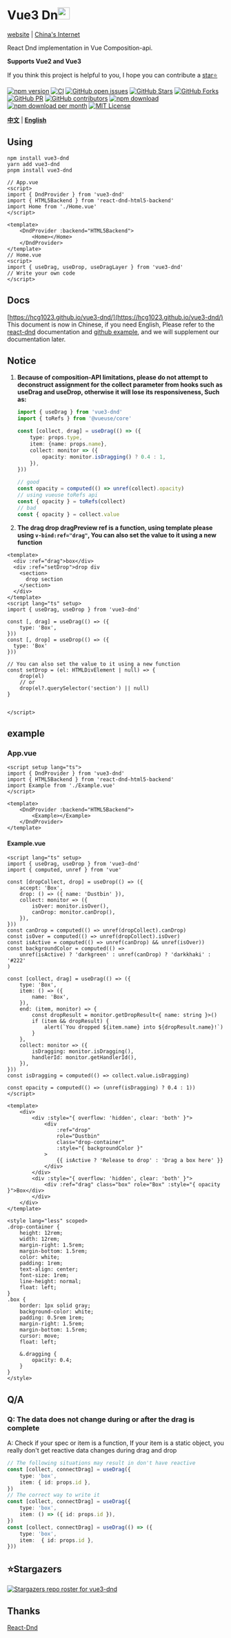 # Vue3 Dn<img src="http://image.haochenguang.cn/pictures/vue3-dnd.svg" width="28">

[website](https://hcg1023.github.io/vue3-dnd/) | 
[China's Internet](https://haochenguang.gitee.io/vue3-dnd/)

React Dnd implementation in Vue Composition-api.

**Supports Vue2 and Vue3**

If you think this project is helpful to you, I hope you can contribute a [star⭐](https://github.com/hcg1023/vue3-dnd)

[![npm version](https://img.shields.io/npm/v/vue3-dnd.svg?style=flat-square)](https://www.npmjs.com/package/vue3-dnd)
[![CI](https://github.com/hcg1023/vue3-dnd/actions/workflows/ci.yml/badge.svg)](https://github.com/hcg1023/vue3-dnd/actions/workflows/ci.yml)
[![GitHub open issues](https://img.shields.io/github/issues/hcg1023/vue3-dnd.svg)](https://github.com/hcg1023/vue3-dnd/issues?q=is%3Aopen+is%3Aissue)
[![GitHub Stars](https://img.shields.io/github/stars/hcg1023/vue3-dnd.svg)](https://github.com/hcg1023/vue3-dnd/stargazers)
[![GitHub Forks](https://img.shields.io/github/forks/hcg1023/vue3-dnd)](https://github.com/hcg1023/vue3-dnd/network/members)
[![GitHub PR](https://img.shields.io/github/issues-pr/hcg1023/vue3-dnd)](https://github.com/hcg1023/vue3-dnd/pulls)
[![GitHub contributors](https://img.shields.io/github/contributors/hcg1023/vue3-dnd?color=2b9348)](https://github.com/hcg1023/vue3-dnd/graphs/contributors)
[![npm download](https://img.shields.io/npm/dt/vue3-dnd.svg?maxAge=30)](https://www.npmjs.com/package/vue3-dnd)
[![npm download per month](https://img.shields.io/npm/dm/vue3-dnd.svg?style=flat-square)](https://www.npmjs.com/package/vue3-dnd)
[![MIT License](https://img.shields.io/github/license/hcg1023/vue3-dnd.svg)](https://github.com/hcg1023/vue3-dnd/blob/main/LICENSE)

**[中文](README_ZH.md)** | **[English](README.md)**

## Using
```
npm install vue3-dnd
yarn add vue3-dnd
pnpm install vue3-dnd
```
```vue
// App.vue
<script>
import { DndProvider } from 'vue3-dnd'
import { HTML5Backend } from 'react-dnd-html5-backend'
import Home from './Home.vue'
</script>

<template>
    <DndProvider :backend="HTML5Backend">
        <Home></Home>
    </DndProvider>
</template>
// Home.vue
<script>
import { useDrag, useDrop, useDragLayer } from 'vue3-dnd'
// Write your own code
</script>
```

## Docs
[https://hcg1023.github.io/vue3-dnd/](https://hcg1023.github.io/vue3-dnd/)
This document is now in Chinese, if you need English, Please refer to the [react-dnd](https://react-dnd.github.io/react-dnd/docs/overview) documentation and [github example](https://github.com/hcg1023/vue3-dnd/tree/main/src/examples), and we will supplement our documentation later.

## Notice
1. **Because of composition-API limitations, please do not attempt to deconstruct assignment for the collect parameter from hooks such as useDrag and useDrop, otherwise it will lose its responsiveness, Such as:**

    ```ts
    import { useDrag } from 'vue3-dnd'
    import { toRefs } from '@vueuse/core'
    
    const [collect, drag] = useDrag(() => ({
        type: props.type,
        item: {name: props.name},
        collect: monitor => ({
            opacity: monitor.isDragging() ? 0.4 : 1,
        }),
    }))
    
    // good
    const opacity = computed(() => unref(collect).opacity)
    // using vueuse toRefs api
    const { opacity } = toRefs(collect)
    // bad
    const { opacity } = collect.value
    ```

2. **The drag drop dragPreview ref is a function, using template please using `v-bind:ref="drag"`, You can also set the value to it using a new function**
```vue
<template>
  <div :ref="drag">box</div>
  <div :ref="setDrop">drop div
    <section>
      drop section
    </section>
  </div>
</template>
<script lang="ts" setup>
import { useDrag, useDrop } from 'vue3-dnd'

const [, drag] = useDrag(() => ({
	type: 'Box',
}))
const [, drop] = useDrop(() => ({
  type: 'Box'
}))

// You can also set the value to it using a new function
const setDrop = (el: HTMLDivElement | null) => {
	drop(el)
    // or
	drop(el?.querySelector('section') || null)
}


</script>
```

## example
### App.vue
```vue
<script setup lang="ts">
import { DndProvider } from 'vue3-dnd'
import { HTML5Backend } from 'react-dnd-html5-backend'
import Example from './Example.vue'
</script>

<template>
    <DndProvider :backend="HTML5Backend">
        <Example></Example>
    </DndProvider>
</template>

```
#### Example.vue
```vue
<script lang="ts" setup>
import { useDrag, useDrop } from 'vue3-dnd'
import { computed, unref } from 'vue'

const [dropCollect, drop] = useDrop(() => ({
	accept: 'Box',
	drop: () => ({ name: 'Dustbin' }),
	collect: monitor => ({
		isOver: monitor.isOver(),
		canDrop: monitor.canDrop(),
	}),
}))
const canDrop = computed(() => unref(dropCollect).canDrop)
const isOver = computed(() => unref(dropCollect).isOver)
const isActive = computed(() => unref(canDrop) && unref(isOver))
const backgroundColor = computed(() =>
	unref(isActive) ? 'darkgreen' : unref(canDrop) ? 'darkkhaki' : '#222'
)

const [collect, drag] = useDrag(() => ({
	type: 'Box',
	item: () => ({
		name: 'Box',
	}),
	end: (item, monitor) => {
		const dropResult = monitor.getDropResult<{ name: string }>()
		if (item && dropResult) {
			alert(`You dropped ${item.name} into ${dropResult.name}!`)
		}
	},
	collect: monitor => ({
		isDragging: monitor.isDragging(),
		handlerId: monitor.getHandlerId(),
	}),
}))
const isDragging = computed(() => collect.value.isDragging)

const opacity = computed(() => (unref(isDragging) ? 0.4 : 1))
</script>

<template>
    <div>
        <div :style="{ overflow: 'hidden', clear: 'both' }">
            <div
                :ref="drop"
                role="Dustbin"
                class="drop-container"
                :style="{ backgroundColor }"
            >
                {{ isActive ? 'Release to drop' : 'Drag a box here' }}
            </div>
        </div>
        <div :style="{ overflow: 'hidden', clear: 'both' }">
            <div :ref="drag" class="box" role="Box" :style="{ opacity }">Box</div>
        </div>
    </div>
</template>

<style lang="less" scoped>
.drop-container {
    height: 12rem;
    width: 12rem;
    margin-right: 1.5rem;
    margin-bottom: 1.5rem;
    color: white;
    padding: 1rem;
    text-align: center;
    font-size: 1rem;
    line-height: normal;
    float: left;
}
.box {
    border: 1px solid gray;
    background-color: white;
    padding: 0.5rem 1rem;
    margin-right: 1.5rem;
    margin-bottom: 1.5rem;
    cursor: move;
    float: left;

    &.dragging {
        opacity: 0.4;
    }
}
</style>
```

## Q/A
### Q: The data does not change during or after the drag is complete

A: Check if your spec or item is a function, If your item is a static object, you really don't get reactive data changes during drag and drop

```ts
// The following situations may result in don't have reactive
const [collect, connectDrag] = useDrag({
	type: 'box',
	item: { id: props.id },
})
// The correct way to write it
const [collect, connectDrag] = useDrag({
	type: 'box',
	item: () => ({ id: props.id }),
})
const [collect, connectDrag] = useDrag(() => ({
	type: 'box',
	item:  { id: props.id },
}))
```

## ⭐Stargazers
[![Stargazers repo roster for vue3-dnd](https://reporoster.com/stars/hcg1023/vue3-dnd)](https://github.com/hcg1023/vue3-dnd/stargazers)

## Thanks

[React-Dnd](https://github.com/react-dnd/react-dnd)

